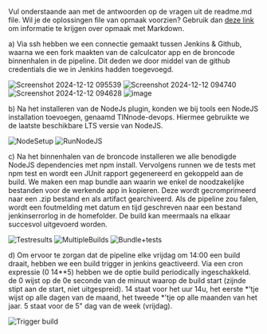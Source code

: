 Vul onderstaande aan met de antwoorden op de vragen uit de readme.md file. Wil je de oplossingen file van opmaak voorzien? Gebruik dan [deze link](https://github.com/adam-p/markdown-here/wiki/Markdown-Cheatsheet) om informatie te krijgen over
opmaak met Markdown.


a) 
Via ssh hebben we een connectie gemaakt tussen Jenkins & Github, waarna we een fork maakten van de calculcator app en de broncode binnenhalen in de pipeline.
Dit deden we door middel van de github credentials die we in Jenkins hadden toegevoegd.


![Screenshot 2024-12-12 095539](https://github.com/user-attachments/assets/127eff32-12ec-414d-9e41-0dcb53389662)
![Screenshot 2024-12-12 094740](https://github.com/user-attachments/assets/b94935c0-ba20-4797-bcfc-b447955cd4c4)
![Screenshot 2024-12-12 094628](https://github.com/user-attachments/assets/cf482dff-cb79-48bf-9e4a-8332d636c3cf)
![image](https://github.com/user-attachments/assets/4c35c08b-0437-4f27-ba16-ee1dd4a7d0d8)


b)
Na het installeren van de NodeJs plugin, konden we bij tools een NodeJS installation toevoegen, genaamd TINnode-devops.
Hiermee gebruikte we de laatste beschikbare LTS versie van NodeJS.

![NodeSetup](https://github.com/user-attachments/assets/7136df6a-ce0f-475d-9984-09e6d00ec719)
![RunNodeJS](https://github.com/user-attachments/assets/38c4ace3-c959-4feb-b136-7e34eddce33c)


c)
Na het binnenhalen van de broncode installeren we alle benodigde NodeJS dependencies met npm install.
Vervolgens runnen we de tests met npm test en wordt een JUnit rapport gegenereerd en gekoppeld aan de build.
We maken een map bundle aan waarin we enkel de noodzakelijke bestanden voor de werkende app in kopieren.
Deze wordt gecromprimeerd naar een .zip bestand en als artifact gearchiveerd.
Als de pipeline zou falen, wordt een foutmelding met datum en tijd geschreven naar een bestand jenkinserrorlog in de homefolder.
De build kan meermaals na elkaar succesvol uitgevoerd worden.

![Testresults](https://github.com/user-attachments/assets/a7dd64fd-be25-4c89-9c87-87358e36a60c)
![MultipleBuilds](https://github.com/user-attachments/assets/5bd7124c-cf13-4f64-afbb-3a1e2595cc39)
![Bundle+tests](https://github.com/user-attachments/assets/0b3b4248-fb69-47f7-a5b7-f9f6beb198d0)



d)
Om ervoor te zorgan dat de pipeline elke vrijdag om 14:00 een build draait, hebben we een build trigger in jenkins geactiveerd.
Via een cron expressie (0 14**5) hebben we de optie build periodically ingeschakkeld. de 0 wijst op de 0e seconde van de minuut waarop de build start (zijnde stipt aan de start, niet uitgespreid).
14 staat voor het uur 14u, het eerste *'tje wijst op alle dagen van de maand, het tweede *'tje op alle maanden van het jaar. 5 staat voor de 5" dag van de week (vrijdag).

![Trigger build](https://github.com/user-attachments/assets/9e72cbee-ec9d-4dd4-b218-d9929c805460)



